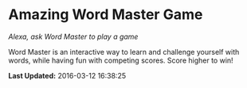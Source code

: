 # Amazing Word Master Game
*Alexa, ask Word Master to play a game*

Word Master is an interactive way to learn and challenge yourself with words, while having fun with competing scores. Score higher to win!

**Last Updated:** 2016-03-12 16:38:25